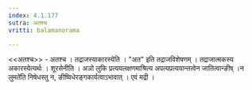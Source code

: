 ```yaml
---
index: 4.1.177
sutra: अतश्च
vritti: balamanorama

---
```

<<अतश्च>> - अतश्च । तद्राजस्याकारस्येति । "अत" इति तद्राजविशेषणम् । तद्राजात्मकस्य अकारस्येत्यर्थः । शूरसेनीति । अञो लुकि प्रत्ययलक्षणमाश्रित्य अपत्यप्रत्ययान्तत्वेन जातित्वान्ङीष् ।न लुमते॑ति निषेधस्तु न, ङीष्विधेरङ्गकार्यत्वाऽभावात् । एवं मद्री । 